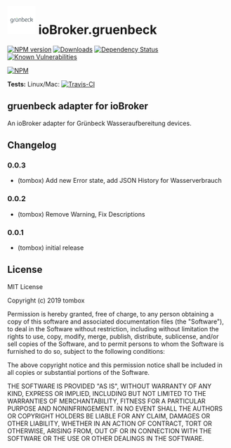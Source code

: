 <h1>
	<img src="admin/gruenbeck.png" width="64"/>
	ioBroker.gruenbeck
</h1>

[![NPM version](http://img.shields.io/npm/v/iobroker.gruenbeck.svg)](https://www.npmjs.com/package/iobroker.gruenbeck)
[![Downloads](https://img.shields.io/npm/dm/iobroker.gruenbeck.svg)](https://www.npmjs.com/package/iobroker.gruenbeck)
[![Dependency Status](https://img.shields.io/david/TA2k/iobroker.gruenbeck.svg)](https://david-dm.org/TA2k/iobroker.gruenbeck)
[![Known Vulnerabilities](https://snyk.io/test/github/TA2k/ioBroker.gruenbeck/badge.svg)](https://snyk.io/test/github/TA2k/ioBroker.gruenbeck)

[![NPM](https://nodei.co/npm/iobroker.gruenbeck.png?downloads=true)](https://nodei.co/npm/iobroker.gruenbeck/)

**Tests:** Linux/Mac: [![Travis-CI](http://img.shields.io/travis/TA2k/ioBroker.gruenbeck/master.svg)](https://travis-ci.org/TA2k/ioBroker.gruenbeck)

## gruenbeck adapter for ioBroker

An ioBroker adapter for Grünbeck Wasseraufbereitung devices.

## Changelog
### 0.0.3
* (tombox) Add new Error state, add JSON History for Wasserverbrauch

### 0.0.2
* (tombox) Remove Warning, Fix Descriptions

### 0.0.1
* (tombox) initial release

## License
MIT License

Copyright (c) 2019 tombox

Permission is hereby granted, free of charge, to any person obtaining a copy
of this software and associated documentation files (the "Software"), to deal
in the Software without restriction, including without limitation the rights
to use, copy, modify, merge, publish, distribute, sublicense, and/or sell
copies of the Software, and to permit persons to whom the Software is
furnished to do so, subject to the following conditions:

The above copyright notice and this permission notice shall be included in all
copies or substantial portions of the Software.

THE SOFTWARE IS PROVIDED "AS IS", WITHOUT WARRANTY OF ANY KIND, EXPRESS OR
IMPLIED, INCLUDING BUT NOT LIMITED TO THE WARRANTIES OF MERCHANTABILITY,
FITNESS FOR A PARTICULAR PURPOSE AND NONINFRINGEMENT. IN NO EVENT SHALL THE
AUTHORS OR COPYRIGHT HOLDERS BE LIABLE FOR ANY CLAIM, DAMAGES OR OTHER
LIABILITY, WHETHER IN AN ACTION OF CONTRACT, TORT OR OTHERWISE, ARISING FROM,
OUT OF OR IN CONNECTION WITH THE SOFTWARE OR THE USE OR OTHER DEALINGS IN THE
SOFTWARE.
